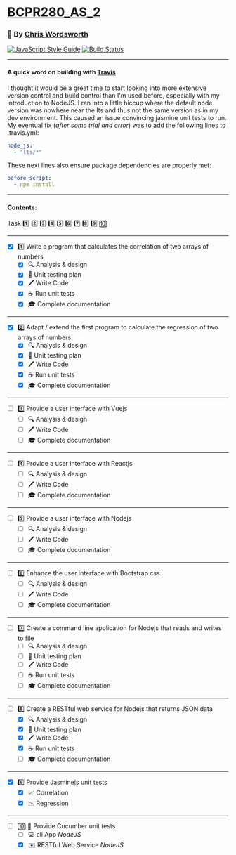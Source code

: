 # [BCPR280_AS_2](https://github.com/cmw278/BCPR280_AS_2/)
### :bust_in_silhouette: By [Chris Wordsworth](https://github.com/cmw278/)

[![JavaScript Style Guide](https://img.shields.io/badge/code_style-standard-brightgreen.svg)](https://standardjs.com)
[![Build Status](https://travis-ci.org/cmw278/BCPR280_AS_2.svg?branch=master)](https://travis-ci.org/cmw278/BCPR280_AS_2)

---

#### A quick word on building with [Travis](https://travis-ci.org/cmw278/BCPR280_AS_2)

I thought it would be a great time to start looking into more extensive version control and build control than I'm used before, especially with my introduction to NodeJS. I ran into a little hiccup where the default node version was nowhere near the lts and thus not the same version as in my dev environment. This caused an issue convincing jasmine unit tests to run. My eventual fix (*after some trial and error*) was to add the following lines to .travis.yml:

``` yaml
node_js:
  - "lts/*"
```

These next lines also ensure package dependencies are properly met:

``` yaml
before_script:
  - npm install
```

---

#### Contents:

Task
[:one:](#1)
[:two:](#2)
[:three:](#3)
[:four:](#4)
[:five:](#5)
[:six:](#6)
[:seven:](#7)
[:eight:](#8)
[:nine:](#9)
[:keycap_ten:](#10)

---

<span id="1" hidden></span>

  - [x] :one: Write a program that calculates the correlation of two arrays of numbers
    - [x] :mag: Analysis & design
    - [x] :memo: Unit testing plan
    - [x] :pen: Write Code
    - [x] :coffee: Run unit tests
    - [x] :mortar_board: Complete documentation

---

<span id="2" hidden></span>

  - [x] :two: Adapt / extend the first program to calculate the regression of two arrays of numbers.
    - [x] :mag: Analysis & design
    - [x] :memo: Unit testing plan
    - [x] :pen: Write Code
    - [x] :coffee: Run unit tests
    - [x] :mortar_board: Complete documentation

---

<span id="3" hidden></span>

  - [ ] :three: Provide a user interface with Vuejs
    - [ ] :mag: Analysis & design
    - [ ] :pen: Write Code
    - [ ] :mortar_board: Complete documentation

---

<span id="4" hidden></span>

  - [ ] :four: Provide a user interface with Reactjs
    - [ ] :mag: Analysis & design
    - [ ] :pen: Write Code
    - [ ] :mortar_board: Complete documentation

---

<span id="5" hidden></span>

  - [ ] :five: Provide a user interface with Nodejs
    - [ ] :mag: Analysis & design
    - [ ] :pen: Write Code
    - [ ] :mortar_board: Complete documentation

---

<span id="6" hidden></span>

  - [ ] :six: Enhance the user interface with Bootstrap css
    - [ ] :mag: Analysis & design
    - [ ] :pen: Write Code
    - [ ] :mortar_board: Complete documentation

---

<span id="7" hidden></span>

  - [ ] :seven: Create a command line application for Nodejs that reads and writes to file
    - [ ] :mag: Analysis & design
    - [ ] :memo: Unit testing plan
    - [ ] :pen: Write Code
    - [ ] :coffee: Run unit tests
    - [ ] :mortar_board: Complete documentation

---

<span id="8" hidden></span>

  - [ ] :eight: Create a RESTful web service for Nodejs that returns JSON data
    - [x] :mag: Analysis & design
    - [x] :memo: Unit testing plan
    - [x] :pen: Write Code
    - [x] :coffee: Run unit tests
    - [ ] :mortar_board: Complete documentation

---

<span id="9" hidden></span>

  - [x] :nine: Provide Jasminejs unit tests
    - [x] :chart_with_upwards_trend: Correlation
    - [x] :chart_with_downwards_trend: Regression

---

<span id="10" hidden></span>

  - [ ] :keycap_ten: :cucumber: Provide Cucumber unit tests
    - [ ] :computer: cli App  *NodeJS*
    - [x] :envelope: RESTful Web Service  *NodeJS*
